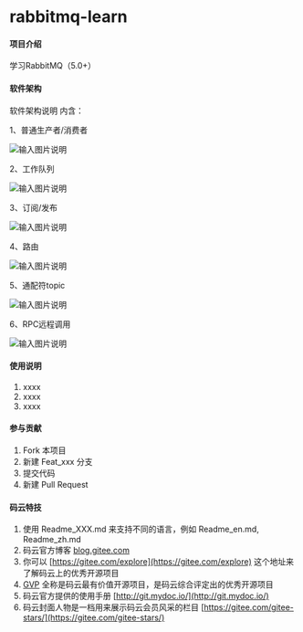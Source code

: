 # rabbitmq-learn

#### 项目介绍
学习RabbitMQ（5.0+）

#### 软件架构
软件架构说明
内含：

1、普通生产者/消费者

![输入图片说明](https://gitee.com/uploads/images/2018/0426/223340_d0d00990_1403362.png "屏幕截图.png")

2、工作队列

![输入图片说明](https://gitee.com/uploads/images/2018/0426/223507_4aaca800_1403362.png "屏幕截图.png")

3、订阅/发布

![输入图片说明](https://gitee.com/uploads/images/2018/0426/223544_34cbfa73_1403362.png "屏幕截图.png")

4、路由

![输入图片说明](https://gitee.com/uploads/images/2018/0426/223619_e2dddd36_1403362.png "屏幕截图.png")

5、通配符topic

![输入图片说明](https://gitee.com/uploads/images/2018/0426/223639_b8d02415_1403362.png "屏幕截图.png")

6、RPC远程调用

![输入图片说明](https://gitee.com/uploads/images/2018/0426/223723_346dd48c_1403362.png "屏幕截图.png")


#### 使用说明

1. xxxx
2. xxxx
3. xxxx

#### 参与贡献

1. Fork 本项目
2. 新建 Feat_xxx 分支
3. 提交代码
4. 新建 Pull Request


#### 码云特技

1. 使用 Readme\_XXX.md 来支持不同的语言，例如 Readme\_en.md, Readme\_zh.md
2. 码云官方博客 [blog.gitee.com](https://blog.gitee.com)
3. 你可以 [https://gitee.com/explore](https://gitee.com/explore) 这个地址来了解码云上的优秀开源项目
4. [GVP](https://gitee.com/gvp) 全称是码云最有价值开源项目，是码云综合评定出的优秀开源项目
5. 码云官方提供的使用手册 [http://git.mydoc.io/](http://git.mydoc.io/)
6. 码云封面人物是一档用来展示码云会员风采的栏目 [https://gitee.com/gitee-stars/](https://gitee.com/gitee-stars/)